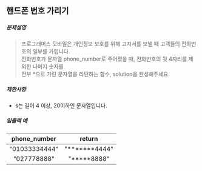 ## 핸드폰 번호 가리기

##### 문제설명
>프로그래머스 모바일은 개인정보 보호를 위해 고지서를 보낼 때 고객들의 전화번호의 일부를 가립니다.<br>
전화번호가 문자열 phone_number로 주어졌을 때, 전화번호의 뒷 4자리를 제외한 나머지 숫자를<br>
전부 *으로 가린 문자열을 리턴하는 함수, solution을 완성해주세요.


##### 제한사항
* s는 길이 4 이상, 20이하인 문자열입니다.

##### 입출력 예
|phone_number|return|
|:---:|:---:|
|"01033334444"|"*******4444"|
|"027778888"|"*****8888"|
